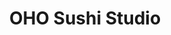 ---
layout: place
title: OHO Sushi Studio
permalink: /california/long-beach/oho-sushi-studio.html
stateAbbr: CA
stateName: California
cityName: Long Beach
seo:
  type: restaurant
  links: null
place_id: ChIJXyEpccAx3YARsUYvDtrREyE
photos:
  - name: >-
      places/ChIJXyEpccAx3YARsUYvDtrREyE/photos/AeeoHcLGUsT2h1bWujBYxJTGMIdE8jexJePJsfHNR71L_pmuogwS_vajRt587blDW4EuFcgygRFr8XgAq8rv7cGj8TN2uNFr_BYLnZcFniKqj5m2-v0IF4iukdW7x7I0FU-Q_ddqQYdtjU2UHLcOrXMSBqkj16fa5KIyAuvpEXZXde4LCvB_WuzoVN3YarQF6m_oHe3sRhVTILbFYoHcVzLE96pcLl8te-9b-vteK7hQlERaDVXLK_prDc6nVn6x1hX-CTEG5cbBhQZsPAQsRwU8Mnll26GJkIUS_gzXE03zXlgkX4n5eK55st0ppvlK0q8iPtv52hM7ii2ftuVyLtOqMPlgfVi0UeJEstvjLkLQ9BJqerbCkD5N8ud4n8Iswa2CCqICAVH1kv9TkTWOvbE2w20M9qdKwzAwKZ3O-ESQCGkRyKI
    widthPx: 4032
    heightPx: 3024
    authorAttributions:
      - displayName: Arturo Jacoby
        uri: https://maps.google.com/maps/contrib/102212244981066371006
        photoUri: >-
          https://lh3.googleusercontent.com/a-/ALV-UjVthOYIsY2dS57otspJFqZoTg41ZWQPAbNwdQJxxuz6kW4lF5ympQ=s100-p-k-no-mo
    flagContentUri: >-
      https://www.google.com/local/imagery/report/?cb_client=maps_api_places.places_api&image_key=!1e10!2sCIHM0ogKEICAgIC_ivWctwE&hl=en-US
    googleMapsUri: >-
      https://www.google.com/maps/place//data=!3m4!1e2!3m2!1sCIHM0ogKEICAgIC_ivWctwE!2e10!4m2!3m1!1s0x80dd31c07129215f:0x2113d1da0e2f46b1
  - name: >-
      places/ChIJXyEpccAx3YARsUYvDtrREyE/photos/AeeoHcLms75YxItHOlIQXSzlC1Q-W9diNrXURzjLW6DCtST28rtavMoTxWnuxrRfBwyd3-of0EiqFhNZJfuCNxl3gFCqHmAGHvGQX34Oe-RXzyj2oz0PBryCzYOrFIE1KYhZwshOliPlq_NKksPqZTM6bHvfGfj0n2ZNM-wosXi8hgVY3yL2qku0Bzyx1NsQhcJHSitIsS7PTxYyp1PXq4uW28glDNhnnHsfHpLnjk_WXD_Y78GEIqJ9Oe_-sgnh_TBr2lZz_rB9mbVGw07CEWJp3UE0zhOKEZlP4XiheveVYRm9XHisLw1QQ9Xz_aZ6IDfu2zJh9DAB1CCTT6khqBKhvCIE59Rd9WJkYFQrfjlERv4_mNd8NTOPy0z0tDRAC1ZGbRN5ZJmV450Ab64U7OR4pb6nCKxuVOJnZL06UCu36KfpxlZi
    widthPx: 960
    heightPx: 634
    authorAttributions:
      - displayName: IBeauty Body works
        uri: https://maps.google.com/maps/contrib/118070906212608374488
        photoUri: >-
          https://lh3.googleusercontent.com/a-/ALV-UjXTZmZ841gBsOmbFr5lYNRm7FW3Sx4CTbsC9f_ic6eWV0p1-Sw=s100-p-k-no-mo
    flagContentUri: >-
      https://www.google.com/local/imagery/report/?cb_client=maps_api_places.places_api&image_key=!1e10!2sCIHM0ogKEICAgICkzPCntwE&hl=en-US
    googleMapsUri: >-
      https://www.google.com/maps/place//data=!3m4!1e2!3m2!1sCIHM0ogKEICAgICkzPCntwE!2e10!4m2!3m1!1s0x80dd31c07129215f:0x2113d1da0e2f46b1
  - name: >-
      places/ChIJXyEpccAx3YARsUYvDtrREyE/photos/AeeoHcKc9w1tQEJ3NykEZJOAoN1y1BmQ15F_3vIYTwWJ8DjPDFxmEqvqCOQzQP_uTQJn4BvpPpna3b7Yvqh-zx1k1p5fq0Y2t-tGLliWz3s2s041nlq5Udv7OmXWFJCliB4XpshZ28TZso2lEcy-_M_UBShpOwc5jZjmNvt-0p31ekiJL5FPAtFtrRuWdqDrs9fUPP-zWJvlnR7lomucUL1Lsq60iAxRJtGGCEMYoaK8tsoEouGU9Nz8xUAmzgqF_SIljEAPviPyvgPUA9vtD-pv_scWyFzFL0agUAZFSjKOrkkTLHZffwRotqqNXf5m4neqPSuE67Nr1oWdi7Xla-wyzCBBe_ptfykn-Y2KPuJ8Q461HvDV4mjnxahgomZoZe2lt5nw62AyU9818EeFPuohw4dREOgrnwwNXJcK9T5NR7TjbU6C
    widthPx: 4032
    heightPx: 3024
    authorAttributions:
      - displayName: Frank P
        uri: https://maps.google.com/maps/contrib/100370127376744555429
        photoUri: >-
          https://lh3.googleusercontent.com/a-/ALV-UjWhx1YTHJuDmd5T6GQmWeOABazNHC2IJlJtAvLbTlUuIk_WCm0=s100-p-k-no-mo
    flagContentUri: >-
      https://www.google.com/local/imagery/report/?cb_client=maps_api_places.places_api&image_key=!1e10!2sCIHM0ogKEICAgICHuJHz4AE&hl=en-US
    googleMapsUri: >-
      https://www.google.com/maps/place//data=!3m4!1e2!3m2!1sCIHM0ogKEICAgICHuJHz4AE!2e10!4m2!3m1!1s0x80dd31c07129215f:0x2113d1da0e2f46b1
  - name: >-
      places/ChIJXyEpccAx3YARsUYvDtrREyE/photos/AeeoHcLDzjR_Hsi5SiY2R4341rr_liYf48Y6XT0fr9U5W-GBYkVj5VLhdjJhI4_j_qsfUU0_5sK2J-GXPe1FokaFRfH00IlPDjRlV8bnT4lNtDqydQvl2eySFN7MdCeXXfZ8JVPWZ2IpdJ6u0GfLg6lUXnu186Vl6KjSvfPqFGkjtx36SJaSvrcYrqRDID53pPp-DjY0PPDZd79WbPzlCeEUI5vxwwUsFbdu6SvXJR2mI-tHVjJPxZa2tbDHJlxn_asnaxiIOERiiAk15faTM5OwqWxXWVX8oLJlXxCW-lblrS32Tx5fr8UZ-_30sBZr1-2cnGkT0MluKOggORGSAEiYUYmv-8L9rlB3QOZpTxn-kCp1fLhoYeUtrd0tbpuNgOaxIgwUjPWCXloCX4x2Z8t3SYfmk-zcSgZjplaozpYIlceXhQ
    widthPx: 4032
    heightPx: 3024
    authorAttributions:
      - displayName: David Reyes
        uri: https://maps.google.com/maps/contrib/116286013873223517872
        photoUri: >-
          https://lh3.googleusercontent.com/a/ACg8ocL4I9on2RjOqCE-Alcx3CjGF3tZ5QVgiGy9xyg7xLhdiZq4AA=s100-p-k-no-mo
    flagContentUri: >-
      https://www.google.com/local/imagery/report/?cb_client=maps_api_places.places_api&image_key=!1e10!2sCIHM0ogKEICAgICH2KSzKg&hl=en-US
    googleMapsUri: >-
      https://www.google.com/maps/place//data=!3m4!1e2!3m2!1sCIHM0ogKEICAgICH2KSzKg!2e10!4m2!3m1!1s0x80dd31c07129215f:0x2113d1da0e2f46b1
  - name: >-
      places/ChIJXyEpccAx3YARsUYvDtrREyE/photos/AeeoHcL7Q83MBaXt7RaxF-K2Yb6SVBt_wyTk4Dn8Nkx25D4Aqpx8xCL0j8eQ-t1PWgeN4TL8PLFDtmAilTN1Z1zKQpxUU0mRkJz-8Sp8usybwCkQrblWT1D0AUKhiHwFzKa-tgSEPHa1kbhKkf-aWnEExGnbED5WgTBmytaeBOWojU8X17nmTaMVY7F6On_lbwPzwt0uJ42-e_2SPGg9h6OcN8Efa7_PNk9B0abvPFiIWhr74e6lfIU8CB-c7jIZ-p5XuCL5sdz0GfS-zsLQxuBDChbT0ykxaUXXs9XuxYNymOLrYLKfQxKAbg73shp3VYt9KNZr6c53RAkGH7EAx3WYdvIijgaOUmEYS55EBipEapYuelLfu3ciIwldns8QS9NtCLU6PNooIUHwkk81Tkz7FFcnU6yCWJQBfldTf0DBgzV6n59l
    widthPx: 4000
    heightPx: 3000
    authorAttributions:
      - displayName: Sokanary Sun
        uri: https://maps.google.com/maps/contrib/102991621742618098158
        photoUri: >-
          https://lh3.googleusercontent.com/a-/ALV-UjV40hXPc7Y3Ns42TUWIXTKfGQYOLlTQqJYS_IxqvPS4YoIvOJaFXw=s100-p-k-no-mo
    flagContentUri: >-
      https://www.google.com/local/imagery/report/?cb_client=maps_api_places.places_api&image_key=!1e10!2sCIHM0ogKEICAgIDe3_zM9QE&hl=en-US
    googleMapsUri: >-
      https://www.google.com/maps/place//data=!3m4!1e2!3m2!1sCIHM0ogKEICAgIDe3_zM9QE!2e10!4m2!3m1!1s0x80dd31c07129215f:0x2113d1da0e2f46b1
  - name: >-
      places/ChIJXyEpccAx3YARsUYvDtrREyE/photos/AeeoHcLnoRY_CIETFlt9xDNRdwCJLmxkKX3qgGC_ejuCpCzP-bPGLQOJ5JWoMjjuDNboSsQjGExTXO-SiGF7Kr4qVnXsQYorMkB8ppMXSQRhBewHkHAynNICghMObF2XqcT9zHvag9Vvw5tmWmk-LDYvWYglPF8BVPd9jB18WhjmTOd7EUhX9xVZg6LSWEoPKOrtKu-SQEvuIlJZyiRO6qL5O4HEI-IYtWKvbHGbGNlM-VIQXRff95TacuWbe-zLBmzQUfpYBP9o5z3TyJBO8rLlneAgQ5A3zijy4_1npHSaFPY3tbd-EZDXXN4obk5mBZfySdFMm6j9zf83FDLGdhwb0aW5mC-zNbGypblyMNbnGykB0VU1awywoYqcQkwhZL4OkDSoGT5-Q1_abKXkLorjOW7IF0D86stKUtpjadnQmsTTLg
    widthPx: 4032
    heightPx: 3024
    authorAttributions:
      - displayName: Frank P
        uri: https://maps.google.com/maps/contrib/100370127376744555429
        photoUri: >-
          https://lh3.googleusercontent.com/a-/ALV-UjWhx1YTHJuDmd5T6GQmWeOABazNHC2IJlJtAvLbTlUuIk_WCm0=s100-p-k-no-mo
    flagContentUri: >-
      https://www.google.com/local/imagery/report/?cb_client=maps_api_places.places_api&image_key=!1e10!2sCIHM0ogKEICAgICHuJHzYA&hl=en-US
    googleMapsUri: >-
      https://www.google.com/maps/place//data=!3m4!1e2!3m2!1sCIHM0ogKEICAgICHuJHzYA!2e10!4m2!3m1!1s0x80dd31c07129215f:0x2113d1da0e2f46b1
  - name: >-
      places/ChIJXyEpccAx3YARsUYvDtrREyE/photos/AeeoHcKQ-nc7cFMPADKnEviHCoGv73bVnmxyc9KmF32wi-LyGUDu4QHEbhpmI617brS-PVxn60mfp0vChibyVQonMaDSnpFp2TRKpuC4Hcjc631dvSnkZ_9o3vPlDy1VOvEAU1YSvLLTYuHeTU_H7IyS1ZBFD-XgxRSMYUYNur8ZyhY5crnTwXpcD3_HXJg0RFMi5fprurcUR-b2kSnGToF0P2QYijFUKihxtACKCtoiMnbVrA-u_XNcQIy0vQQQVjdGrd8zt8gTrcp3UhoUkI-8iqRV5dgKdP1zlgq5y0DJJD2M3sNtZNdJGfxwa78xo-I-5hcJYkDYRTTladM70pFOP5kHygUEU0eoyw7RFiJMEbNYxIiRUMTvxXyUyCE8SIjrw8zovUPBXeFtsqpamMtIYY64J68UsPjbJ7tzp7f_qglk5kSc8M2HvZJcdf4STFrz
    widthPx: 4032
    heightPx: 2268
    authorAttributions:
      - displayName: Richard Pham
        uri: https://maps.google.com/maps/contrib/104895342823447851734
        photoUri: >-
          https://lh3.googleusercontent.com/a-/ALV-UjUe0kSTZpcGmBpskJyDI21pcqRC7cFqbbBkwljG13rWyCmmos6Dew=s100-p-k-no-mo
    flagContentUri: >-
      https://www.google.com/local/imagery/report/?cb_client=maps_api_places.places_api&image_key=!1e10!2sCIABIhADycTjvjZmzGfLlncACWrK&hl=en-US
    googleMapsUri: >-
      https://www.google.com/maps/place//data=!3m4!1e2!3m2!1sCIABIhADycTjvjZmzGfLlncACWrK!2e10!4m2!3m1!1s0x80dd31c07129215f:0x2113d1da0e2f46b1
  - name: >-
      places/ChIJXyEpccAx3YARsUYvDtrREyE/photos/AeeoHcKoD97SIgzdqFGZpACl2HzASW0xO5zCCiuUKBiv9n1-L7J9leDW2OyYAQVnaLHuMy_ezzLSJaVPZn-ZGnCOnuxM-Fo1szx5taoljASTFXBUQBOoo724RrbeGT0EKOAitjeCloWZANoj-rJaO28wJd1kTSHfBdB6bet9nnhfTNaNnowDBZxAgBvqEe4Y3fnU0StR6FD353AU3fc2PEgiD_sJG70yhWNms4ZEBv2sih5ZStJ62EfseV4GPKDbYbFcrRw8XHB5dPiDzhK7SF9pqxdt5HFRMwoCOa7wzzr_8EO1xxaIRTFNMkBh20lKEXff1RmWiScaeLTe0wK8A8TMOLNuWqpvWCmV9EzWbn_zD763kTl2u5UrbwpotvfhUHZ8Ta-ePDMq-z4oEzv4Y8xmVYF7sqAP45J2H6CCWRXtwI2kOf7S
    widthPx: 710
    heightPx: 492
    authorAttributions:
      - displayName: IBeauty Body works
        uri: https://maps.google.com/maps/contrib/118070906212608374488
        photoUri: >-
          https://lh3.googleusercontent.com/a-/ALV-UjXTZmZ841gBsOmbFr5lYNRm7FW3Sx4CTbsC9f_ic6eWV0p1-Sw=s100-p-k-no-mo
    flagContentUri: >-
      https://www.google.com/local/imagery/report/?cb_client=maps_api_places.places_api&image_key=!1e10!2sCIHM0ogKEICAgICkzPC9sQE&hl=en-US
    googleMapsUri: >-
      https://www.google.com/maps/place//data=!3m4!1e2!3m2!1sCIHM0ogKEICAgICkzPC9sQE!2e10!4m2!3m1!1s0x80dd31c07129215f:0x2113d1da0e2f46b1
  - name: >-
      places/ChIJXyEpccAx3YARsUYvDtrREyE/photos/AeeoHcKwPP86f6Z2kXmqT5MHkpSBVlUPw1O87iFg37pZw5o1Q1sXf65bamVBgwPquzaJUye4So97H67xyTHT20vtiA5mlEHcnEJyVoEa_H9DKkBYVftVhbeEocJlATEkKK8l5bPKOS-HoESfeE66gTgZ7dlWkvOkBp0xNuDP3yGSzCY5kSXI1QBQohauOlvy5TcEQpATvNGzg5aZfuOJSkHIyOo-2gVRnfMX-X9whTiasIUm1MU9jV8SJS-VzZcJ3flHSggj4EWWQq_ABqkBqr9I0PS0fCREEU1Xdh6l8860Zws37uksouSq3clnXn-U4UB4S1-m37tfdGd024Zdsr3uxpGh1RZpo9Uz-Yd5obuiB5w6GFepMYji-fGIPb3l74ZcoL3iViKKwG5oDoDquN6KCO1Cn9BtF3WkIap8UvAapR77kk-d
    widthPx: 3024
    heightPx: 4032
    authorAttributions:
      - displayName: Lizet Lopez (peque)
        uri: https://maps.google.com/maps/contrib/114738946301353549080
        photoUri: >-
          https://lh3.googleusercontent.com/a-/ALV-UjXUVND_L-49L-sbOWcXSbfLmtPYqjqsRD49eGrSCvEYvqChhQyQNA=s100-p-k-no-mo
    flagContentUri: >-
      https://www.google.com/local/imagery/report/?cb_client=maps_api_places.places_api&image_key=!1e10!2sCIHM0ogKEICAgIC07df70gE&hl=en-US
    googleMapsUri: >-
      https://www.google.com/maps/place//data=!3m4!1e2!3m2!1sCIHM0ogKEICAgIC07df70gE!2e10!4m2!3m1!1s0x80dd31c07129215f:0x2113d1da0e2f46b1
  - name: >-
      places/ChIJXyEpccAx3YARsUYvDtrREyE/photos/AeeoHcK-uNvqnL8Ffn4egeqEuC0vaMucrjj6B9_FAShtw39hFvZHlghzLs-c_4Zx21gwY18fke4QE-U5QbdaakS1l9-PfjYNAUwrbMPZqbvuvrx3GYN2V-zYb0zUtXEwN__xkxDY2v8pp_a2iazalCiBKXSudJINzkKCpcU1Gr_Bc6H4MFEMq7IDpqMzVPmD3zz1U6vV1gdfK4XZ_UB62EyeOaVfv6-O5LpIWa6P4VUFpxnXBEwtpB3AKeAk7qkZAZ6DpvsEMNvGOGWHyZNuga7NwdkNaj9uGZ4J423szXgiubj46wgJu7xjK_8hlvAy1kxtUU7w06gR3QTaEDQ4NmC_vefD4TsQgnvhstxnAiepRfPmYY61ybokS9pImPTaLkD9emHhwHcCkw_dZC4Dg9Q4Gld4vvuxQoPIu_sm7oGlLFp9KkI
    widthPx: 4800
    heightPx: 3600
    authorAttributions:
      - displayName: Arturo Jacoby
        uri: https://maps.google.com/maps/contrib/102212244981066371006
        photoUri: >-
          https://lh3.googleusercontent.com/a-/ALV-UjVthOYIsY2dS57otspJFqZoTg41ZWQPAbNwdQJxxuz6kW4lF5ympQ=s100-p-k-no-mo
    flagContentUri: >-
      https://www.google.com/local/imagery/report/?cb_client=maps_api_places.places_api&image_key=!1e10!2sCIHM0ogKEICAgIC_ivWU6gE&hl=en-US
    googleMapsUri: >-
      https://www.google.com/maps/place//data=!3m4!1e2!3m2!1sCIHM0ogKEICAgIC_ivWU6gE!2e10!4m2!3m1!1s0x80dd31c07129215f:0x2113d1da0e2f46b1
address: 4917 CA-1, Long Beach, CA 90804, USA
street: 4917 CA-1
city: Long Beach
state: CA
zip: '90804'
country: USA
neighborhood: Traffic Circle Area
latitude: '33.785137'
longitude: '-118.135344'
accessibility_options:
  wheelchairAccessibleParking: true
  wheelchairAccessibleEntrance: true
  wheelchairAccessibleRestroom: true
  wheelchairAccessibleSeating: true
business_status: OPERATIONAL
name: OHO Sushi Studio
google_maps_links:
  directionsUri: >-
    https://www.google.com/maps/dir//''/data=!4m7!4m6!1m1!4e2!1m2!1m1!1s0x80dd31c07129215f:0x2113d1da0e2f46b1!3e0
  placeUri: https://maps.google.com/?cid=2383479362280179377
  writeAReviewUri: >-
    https://www.google.com/maps/place//data=!4m3!3m2!1s0x80dd31c07129215f:0x2113d1da0e2f46b1!12e1
  reviewsUri: >-
    https://www.google.com/maps/place//data=!4m4!3m3!1s0x80dd31c07129215f:0x2113d1da0e2f46b1!9m1!1b1
  photosUri: >-
    https://www.google.com/maps/place//data=!4m3!3m2!1s0x80dd31c07129215f:0x2113d1da0e2f46b1!10e5
primary_type: Sushi Restaurant
opening_hours:
  regular: null
  current: null
secondary_opening_hours:
  regular:
    weekdayDescriptions: null
    type: null
  current:
    weekdayDescriptions: null
    type: null
phone: null
price_level: null
price_range: null
rating: null
rating_count: 0
website: null
description: >-
  Discover OHO Sushi Studio in Long Beach, CA$$$OHO Sushi Studio in Long Beach,
  CA, stands out as a welcoming spot for anyone craving authentic Japanese
  flavors and fresh seafood options. This sushi restaurant boasts a casual vibe
  that makes it ideal for relaxed dinners or quick bites, complemented by a
  diverse menu that includes plenty of vegetarian choices to suit various
  tastes. Patrons can enjoy happy-hour specials that add great value to the
  experience, making it a smart pick for those exploring sushi places near me in
  a vibrant coastal setting. The emphasis on high-quality ingredients ensures
  every roll and sashimi delivers a satisfying meal, perfect for locals or
  visitors seeking top-rated sushi in the area.
generative_summary: >-
  Discover OHO Sushi Studio in Long Beach, CA$$$OHO Sushi Studio in Long Beach,
  CA, stands out as a welcoming spot for anyone craving authentic Japanese
  flavors and fresh seafood options. This sushi restaurant boasts a casual vibe
  that makes it ideal for relaxed dinners or quick bites, complemented by a
  diverse menu that includes plenty of vegetarian choices to suit various
  tastes. Patrons can enjoy happy-hour specials that add great value to the
  experience, making it a smart pick for those exploring sushi places near me in
  a vibrant coastal setting. The emphasis on high-quality ingredients ensures
  every roll and sashimi delivers a satisfying meal, perfect for locals or
  visitors seeking top-rated sushi in the area.
generative_disclosure: Summarized by AI using the Grok-3-Mini model.
reviews: null
review_summary: >-
  What Customers Are Buzzing About$$$Folks heading to this sushi spot often rave
  about the consistently fresh and flavorful selections, like the standout
  sashimi options that hit the spot without breaking the bank. Many appreciate
  how the happy-hour deals make it easy to try a variety of dishes at reasonable
  prices, adding to the overall fun and approachable vibe. The staff comes
  across as genuinely helpful and attentive, helping to create a lively
  atmosphere that keeps diners coming back for more. While opinions highlight
  the energetic setting as a plus, it's clear that the focus on quality and
  affordability makes this a solid choice for anyone hunting for reliable sushi
  restaurants nearby. Overall, it's a go-to for those who love sushi, offering a
  balanced mix of taste and value that leaves a positive impression.
review_disclosure: Summarized by AI using the Grok-3-Mini model.
parking_options: null
payment_options: null
allow_dogs: null
curbside_pickup: null
delivery: null
dine_in: null
good_for_children: null
good_for_groups: null
good_for_sports: null
live_music: null
menu_for_children: null
outdoor_seating: null
reservable: null
restroom: null
serves_beer: null
serves_breakfast: null
serves_brunch: null
serves_cocktails: null
serves_coffee: null
serves_dinner: null
serves_dessert: null
serves_lunch: null
serves_vegetarian_food: null
serves_wine: null
takeout: null
update_category: pro
places_description: null

---